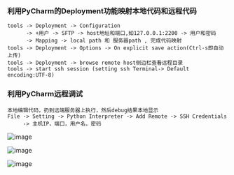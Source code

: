 ### 利用PyCharm的Deployment功能映射本地代码和远程代码
    tools -> Deployment -> Configuration
          -> +用户 -> SFTP -> host地址和端口,如127.0.0.1:2200 -> 用户和密码
          -> Mapping -> local path 和 服务器path , 完成代码映射
    tools -> Deployment -> Options -> On explicit save action(Ctrl-s即自动上传)
    tools -> Deployment -> browse remote host侧边栏查看远程目录
    tools -> start ssh session (setting ssh Terminal-> Default encoding:UTF-8)
### 利用PyCharm远程调试
    本地编辑代码，扔到远端服务器上执行，然后debug结果本地显示
    File -> Setting -> Python Interpreter -> Add Remote -> SSH Credentials
         -> 主机IP，端口，用户名，密码

![image](http://note.youdao.com/yws/api/personal/file/FE86CB34401047868770B0A29E50EB11?method=download&shareKey=4d5da560ae1becef77852e616635ff91)

![image](http://note.youdao.com/yws/public/resource/9de657f6beaffa68f2619e3f1fa38098/xmlnote/510045101D4341A1A8E939712073F298/1087)


![image](http://note.youdao.com/yws/public/resource/9de657f6beaffa68f2619e3f1fa38098/xmlnote/C6ADFA00AD814755B0D8C0E3B4BDB8AE/1130)